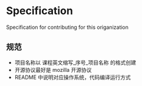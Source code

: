 # Specification
Specification for contributing for this origanization

## 规范
* 项目名称以 课程英文缩写\_序号\_项目名称 的格式创建
* 开源协议最好是 mozilla 开源协议
* README 中说明对应操作系统，代码编译运行方式
